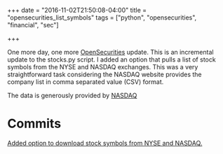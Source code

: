 +++
date = "2016-11-02T21:50:08-04:00"
title = "opensecurities_list_symbols"
tags = ["python", "opensecurities", "financial", "sec"]

+++

One more day, one more [OpenSecurities](https://github.com/opensecurities) update. This is an incremental update to the stocks.py script. I added an option that pulls a list of stock symbols from the NYSE and NASDAQ exchanges. This was a very straightforward task considering the NASDAQ website provides the company list in comma separated value (CSV) format.

The data is generously provided by [NASDAQ](http://www.nasdaq.com/screening/companies-by-name.aspx)

# Commits
[Added option to download stock symbols from NYSE and NASDAQ.](https://github.com/OpenSecurities/opensecurities/commit/7d448c7c9a9110b0c0970d6726abbaf773e1c2cd)
